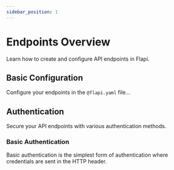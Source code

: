 ```yaml
---
sidebar_position: 1
---
```


# Endpoints Overview

Learn how to create and configure API endpoints in Flapi.

## Basic Configuration

Configure your endpoints in the `@flapi.yaml` file...

## Authentication

Secure your API endpoints with various authentication methods.

### Basic Authentication

Basic authentication is the simplest form of authentication where credentials are sent in the HTTP header.